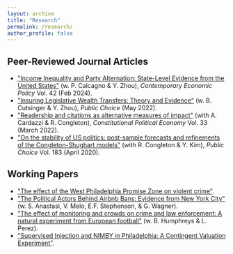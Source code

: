 ```yaml
---
layout: archive
title: "Research"
permalink: /research/
author_profile: false
---
```


## Peer-Reviewed Journal Articles
- ["Income Inequality and Party Alternation: State-Level Evidence from the United States"](https://doi.org/10.1111/coep.12641) (w. P. Calcagno & Y. Zhou),  <i>Contemporary Economic Policy</i> Vol. 42 (Feb 2024).
- ["Insuring Legislative Wealth Transfers: Theory and Evidence"](https://link.springer.com/article/10.1007/s11127-022-00975-5) (w. B. Cutsinger & Y. Zhou),  <i>Public Choice</i> (May 2022).
- ["Readership and citations as alternative measures of impact"](https://link.springer.com/article/10.1007/s10602-021-09333-x) (with A. Cardazzi & R. Congleton),  <i>Constitutional Political Economy</i> Vol. 33 (March 2022).
- ["On the stability of US politics: post-sample forecasts and refinements of the Congleton-Shughart models"](https://link.springer.com/article/10.1007/s11127-019-00689-1) (with R. Congleton & Y. Kim), <i>Public Choice</i> Vol. 183 (April 2020).


## Working Papers
- ["The effect of the West Philadelphia Promise Zone on violent crime"](https://dx.doi.org/10.2139/ssrn.3956747).
- ["The Political Actors Behind Airbnb Bans: Evidence from New York City"](https://dx.doi.org/10.2139/ssrn.4873434) (w. S. Anastasi, V. Melo, E.F. Stephenson, & G. Wagner).
- ["The effect of monitoring and crowds on crime and law enforcement: A natural experiment from European football"](https://researchrepository.wvu.edu/econ_working-papers/67/) (w. B. Humphreys & L. Perez).
- ["Supervised Injection and NIMBY in Philadelphia: A Contingent Valuation Experiment"](https://papers.ssrn.com/sol3/papers.cfm?abstract_id=4445547).

